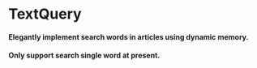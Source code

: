 # TextQuery

####  Elegantly implement search words in articles using dynamic memory.
####  Only support search single word at present.
